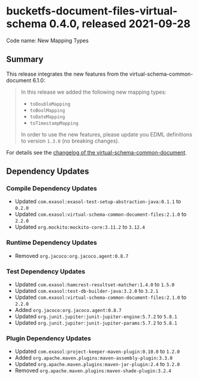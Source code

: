 # bucketfs-document-files-virtual-schema 0.4.0, released 2021-09-28

Code name: New Mapping Types

## Summary

This release integrates the new features from the virtual-schema-common-document 6.1.0:

> In this release we added the following new mapping types:
>
> * `toDoubleMapping`
> * `toBoolMapping`
> * `toDateMapping`
> * `toTimestampMapping`
>
> In order to use the new features, please update you EDML definitions to version `1.3.0` (no breaking changes).

For details see the [changelog of the virtual-schema-common-document](https://github.com/exasol/virtual-schema-common-document/blob/main/doc/changes/changes_6.1.0.md).

## Dependency Updates

### Compile Dependency Updates

* Updated `com.exasol:exasol-test-setup-abstraction-java:0.1.1` to `0.2.0`
* Updated `com.exasol:virtual-schema-common-document-files:2.1.0` to `2.2.0`
* Updated `org.mockito:mockito-core:3.11.2` to `3.12.4`

### Runtime Dependency Updates

* Removed `org.jacoco:org.jacoco.agent:0.8.7`

### Test Dependency Updates

* Updated `com.exasol:hamcrest-resultset-matcher:1.4.0` to `1.5.0`
* Updated `com.exasol:test-db-builder-java:3.2.0` to `3.2.1`
* Updated `com.exasol:virtual-schema-common-document-files:2.1.0` to `2.2.0`
* Added `org.jacoco:org.jacoco.agent:0.8.7`
* Updated `org.junit.jupiter:junit-jupiter-engine:5.7.2` to `5.8.1`
* Updated `org.junit.jupiter:junit-jupiter-params:5.7.2` to `5.8.1`

### Plugin Dependency Updates

* Updated `com.exasol:project-keeper-maven-plugin:0.10.0` to `1.2.0`
* Added `org.apache.maven.plugins:maven-assembly-plugin:3.3.0`
* Updated `org.apache.maven.plugins:maven-jar-plugin:2.4` to `3.2.0`
* Removed `org.apache.maven.plugins:maven-shade-plugin:3.2.4`
